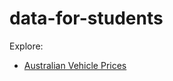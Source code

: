 # data-for-students

Explore:

- [Australian Vehicle Prices](https://lite.datasette.io/?url=https%3A%2F%2Fraw.githubusercontent.com%2Fjeremy886%2Fdata-for-students%2Fmain%2Fdb%2Fozcars.db)
